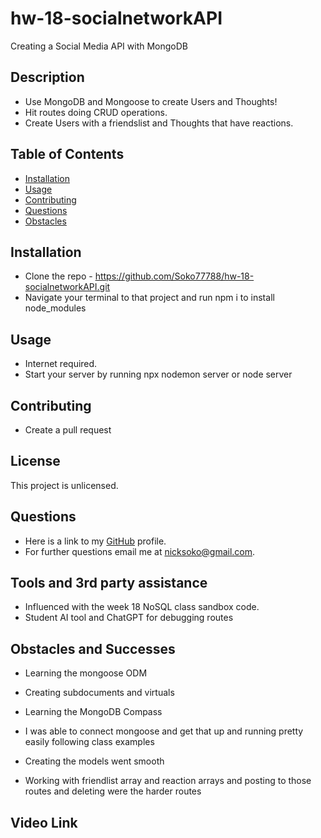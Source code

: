 # hw-18-socialnetworkAPI
Creating a Social Media API with MongoDB

## Description
  *  Use MongoDB and Mongoose to create Users and Thoughts!
  *  Hit routes doing CRUD operations.
  *  Create Users with a friendslist and Thoughts that have reactions. 
  
  ## Table of Contents
  * [Installation](#installation)
  * [Usage](#usage)
  * [Contributing](#contribution)
  * [Questions](#questions)
  * [Obstacles](#obstacles-and-successes)
  
  ## Installation


  * Clone the repo - https://github.com/Soko77788/hw-18-socialnetworkAPI.git
  * Navigate your terminal to that project and run npm i to install node_modules
  
  ## Usage
  * Internet required. 
  * Start your server by running npx nodemon server or node server

  ## Contributing
  * Create a pull request

  ## License
   

This project is unlicensed. 

  
  ## Questions
  * Here is a link to my [GitHub](https://github.com/soko77788) profile.
  * For further questions email me at nicksoko@gmail.com.

  ## Tools and 3rd party assistance
  * Influenced with the week 18 NoSQL class sandbox code. 
  * Student AI tool and ChatGPT for debugging routes 
   

  ## Obstacles and Successes
  * Learning the mongoose ODM 
  * Creating subdocuments and virtuals
  * Learning the MongoDB Compass

  * I was able to connect mongoose and get that up and running pretty easily following class examples
  * Creating the models went smooth
  * Working with friendlist array and reaction arrays and posting to those routes and deleting were the harder routes

  ## Video Link 
  
